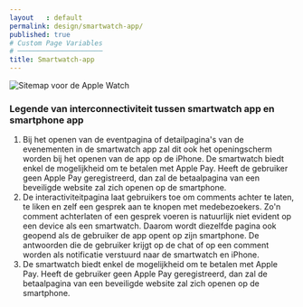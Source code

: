 ```yaml
---
layout   : default
permalink: design/smartwatch-app/
published: true
# Custom Page Variables
# ─────────────────────
title: Smartwatch-app
---
```

<img src="{{ '/assets/img/SitemapWatch.png' | relative_url }}" title="Sitemap voor de Apple Watch">

### Legende van interconnectiviteit tussen smartwatch app en smartphone app

1. Bij het openen van de eventpagina of detailpagina's van de evenementen in de smartwatch app zal dit ook het openingscherm worden bij het openen van de app op de iPhone.
De smartwatch biedt enkel de mogelijkheid om te betalen met Apple Pay. Heeft de gebruiker geen Apple Pay geregistreerd, dan zal de betaalpagina van een beveiligde website zal zich openen op de smartphone.
2. De interactiviteitpagina laat gebruikers toe om comments achter te laten, te liken en zelf een gesprek aan te knopen met medebezoekers. Zo'n comment achterlaten of een gesprek voeren is natuurlijk niet evident op een device als een smartwatch. Daarom wordt diezelfde pagina ook geopend als de gebruiker de app opent op zijn smartphone.
De antwoorden die de gebruiker krijgt op de chat of op een comment worden als notificatie verstuurd naar de smartwatch en iPhone.
3. De smartwatch biedt enkel de mogelijkheid om te betalen met Apple Pay. Heeft de gebruiker geen Apple Pay geregistreerd, dan zal de betaalpagina van een beveiligde website zal zich openen op de smartphone.
